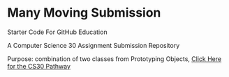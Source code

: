 # Many Moving Submission
Starter Code For GitHub Education

A Computer Science 30 Assignment Submission Repository

Purpose: combination of two classes from Prototyping Objects, <a href="https://github.com/MercersKitchen/CS30/tree/master/Objective%20Processing-Java/Prototyping%20Objects">Click Here for the CS30 Pathway</a>
